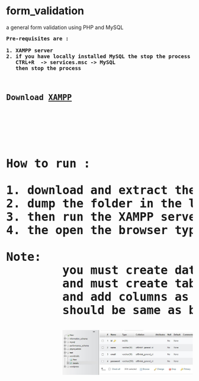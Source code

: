 # form_validation
a general form validation using PHP and MySQL

<pre>
<b>Pre-requisites are :<b/>

1. XAMPP server
2. if you have locally installed MySQL the stop the process from 
   CTRL+R  -> services.msc -> MySQL 
   then stop the process
<pre/>
                
<h2>Download <a href="https://www.apachefriends.org/">XAMPP<a/><h2/>

<pre>
<b>How to run : <b/>
                
1. download and extract the zip file from my repo
2. dump the folder in the location "C:\xampp\htdocs\"
3. then run the XAMPP server start the Apache and MySQL 
4. the open the browser type "localhost/Folder_Name/index.php"

Note:
        you must create database name as "userdetails" in phpMyadmin
        and must create table name as "details"
        and add columns as "name" , "email" , "password"
        should be same as below
        
        <img src="databasepro.JPG"/>
       </p>
<pre/>
    

        
